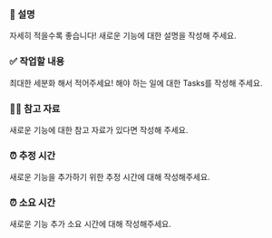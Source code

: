 ### 📄 설명
자세히 적을수록 좋습니다!
새로운 기능에 대한 설명을 작성해 주세요.

### ✅ 작업할 내용
최대한 세분화 해서 적어주세요!
해야 하는 일에 대한 Tasks를 작성해 주세요.

### 🙋🏻 참고 자료
새로운 기능에 대한 참고 자료가 있다면 작성해 주세요.

### ⏰ 추정 시간
새로운 기능을 추가하기 위한 추정 시간에 대해 작성해주세요.

### ⏰ 소요 시간
새로운 기능 추가 소요 시간에 대해 작성해주세요.